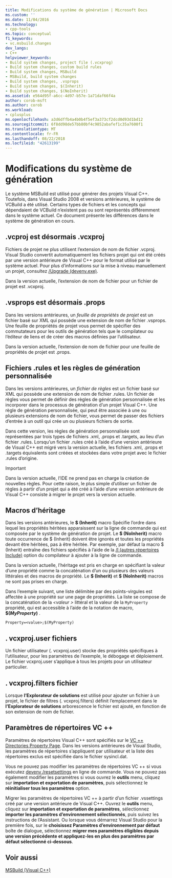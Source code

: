 ```yaml
---
title: Modifications du système de génération | Microsoft Docs
ms.custom: ''
ms.date: 11/04/2016
ms.technology:
- cpp-tools
ms.topic: conceptual
f1_keywords:
- vc.msbuild.changes
dev_langs:
- C++
helpviewer_keywords:
- Build system changes, project file (.vcxprog)
- Build system changes, custom build rules
- Build system changes, MSBuild
- MSBuild, build system changes
- Build system changes, .vsprops
- Build system changes, $(Inherit)
- Build system changes, $(NoInherit)
ms.assetid: e564d95f-a6cc-4d97-b57e-1a71daf66f4a
author: corob-msft
ms.author: corob
ms.workload:
- cplusplus
ms.openlocfilehash: a3d6dffb4a4b0b4f5ef3a373cf2dcd0d93d1bd12
ms.sourcegitcommit: 6f8dd98de57bb80bf4c9852abafef1c35a7600f1
ms.translationtype: MT
ms.contentlocale: fr-FR
ms.lasthandoff: 08/22/2018
ms.locfileid: "42613199"
---
```

# <a name="build-system-changes"></a>Modifications du système de génération
Le système MSBuild est utilisé pour générer des projets Visual C++. Toutefois, dans Visual Studio 2008 et versions antérieures, le système de VCBuild a été utilisé. Certains types de fichiers et les concepts qui dépendaient de VCBuild n’existent pas ou sont représentés différemment dans le système actuel. Ce document présente les différences dans le système de génération en cours.  
  
## <a name="vcproj-is-now-vcxproj"></a>.vcproj est désormais .vcxproj  
 Fichiers de projet ne plus utilisent l’extension de nom de fichier .vcproj. Visual Studio convertit automatiquement les fichiers projet qui ont été créés par une version antérieure de Visual C++ pour le format utilisé par le système actuel. Pour plus d’informations sur la mise à niveau manuellement un projet, consultez [/Upgrade (devenv.exe)](/visualstudio/ide/reference/upgrade-devenv-exe).  
  
 Dans la version actuelle, l’extension de nom de fichier pour un fichier de projet est .vcxproj.  
  
## <a name="vsprops-is-now-props"></a>.vsprops est désormais .props  
 Dans les versions antérieures, un *feuille de propriétés de projet* est un fichier basé sur XML qui possède une extension de nom de fichier .vsprops. Une feuille de propriétés de projet vous permet de spécifier des commutateurs pour les outils de génération tels que le compilateur ou l’éditeur de liens et de créer des macros définies par l’utilisateur.  
  
 Dans la version actuelle, l’extension de nom de fichier pour une feuille de propriétés de projet est .props.  
  
## <a name="custom-build-rules-and-rules-files"></a>Fichiers .rules et les règles de génération personnalisée  
 Dans les versions antérieures, un *fichier de règles* est un fichier basé sur XML qui possède une extension de nom de fichier .rules. Un fichier de règles vous permet de définir des règles de génération personnalisée et les incorporer dans le processus de génération d’un projet Visual C++. Une règle de génération personnalisée, qui peut être associée à une ou plusieurs extensions de nom de fichier, vous permet de passer des fichiers d’entrée à un outil qui crée un ou plusieurs fichiers de sortie.  
  
 Dans cette version, les règles de génération personnalisée sont représentées par trois types de fichiers .xml, .props et .targets, au lieu d’un fichier .rules. Lorsqu’un fichier .rules créé à l’aide d’une version antérieure de Visual C++ est migré vers la version actuelle, les fichiers .xml, .props et .targets équivalents sont créées et stockées dans votre projet avec le fichier .rules d’origine.  
  
> [!IMPORTANT]
>  Dans la version actuelle, l’IDE ne prend pas en charge la création de nouvelles règles. Pour cette raison, le plus simple d’utiliser un fichier de règles à partir d’un projet qui a été créé à l’aide d’une version antérieure de Visual C++ consiste à migrer le projet vers la version actuelle.  
  
## <a name="inheritance-macros"></a>Macros d’héritage  
 Dans les versions antérieures, le **$ (Inherit)** macro Spécifie l’ordre dans lequel les propriétés héritées apparaissent sur la ligne de commande qui est composée par le système de génération de projet. Le **$ (NoInherit)** macro toute occurrence de $ (Inherit) doivent être ignorés et toutes les propriétés devant être héritées, pas à être héritée. Par exemple, par défaut la macro $ (Inherit) entraîne des fichiers spécifiés à l’aide de la [/I (autres répertoires Include)](../build/reference/i-additional-include-directories.md) option du compilateur à ajouter à la ligne de commande.  
  
 Dans la version actuelle, l’héritage est pris en charge en spécifiant la valeur d’une propriété comme la concaténation d’un ou plusieurs des valeurs littérales et des macros de propriété. Le **$ (Inherit)** et **$ (NoInherit)** macros ne sont pas prises en charge.  
  
 Dans l’exemple suivant, une liste délimitée par des points-virgules est affectée à une propriété sur une page de propriétés. La liste se compose de la concaténation de la  *\<valeur >* littéral et la valeur de la `MyProperty` propriété, qui est accessible à l’aide de la notation de macro, **$(***MyProperty***)** .  
  
```  
Property=<value>;$(MyProperty)  
```  
  
## <a name="vcxprojuser-files"></a>. vcxproj.user fichiers  
 Un fichier utilisateur (. vcxproj.user) stocke des propriétés spécifiques à l’utilisateur, pour les paramètres de l’exemple, le débogage et déploiement. Le fichier vcxproj.user s’applique à tous les projets pour un utilisateur particulier.  
  
## <a name="vcxprojfilters-file"></a>. vcxproj.filters fichier  
 Lorsque **l’Explorateur de solutions** est utilisé pour ajouter un fichier à un projet, le fichier de filtres (. vcxproj.filters) définit l’emplacement dans le **l’Explorateur de solutions** arborescence le fichier est ajouté, en fonction de son extension de nom de fichier.  
  
## <a name="vc-directories-settings"></a>Paramètres de répertoires VC ++  
 Paramètres de répertoires Visual C++ sont spécifiés sur le [VC ++ Directories Property Page](../ide/vcpp-directories-property-page.md). Dans les versions antérieures de Visual Studio, les paramètres de répertoires s’appliquent par utilisateur et la liste des répertoires exclus est spécifiée dans le fichier sysincl.dat.  
  
 Vous ne pouvez pas modifier les paramètres de répertoires VC ++ si vous exécutez [devenv /resetsettings](/visualstudio/ide/reference/resetsettings-devenv-exe) en ligne de commande. Vous ne pouvez pas également modifier les paramètres si vous ouvrez le **outils** menu, cliquez sur **importation et exportation de paramètres**, puis sélectionnez le **réinitialiser tous les paramètres** option.  
  
 Migrer les paramètres de répertoires VC ++ à partir d’un fichier .vssettings créé par une version antérieure de Visual C++. Ouvrez le **outils** menu, cliquez sur **importation et exportation de paramètres**, sélectionnez **importer les paramètres d’environnement sélectionnés**, puis suivez les instructions de l’Assistant. Ou lorsque vous démarrez Visual Studio pour la première fois, sur le **choisissez Paramètres d’environnement par défaut** boîte de dialogue, sélectionnez **migrer mes paramètres éligibles depuis une version précédente et appliquez-les en plus des paramètres par défaut sélectionné ci-dessous**.  
  
## <a name="see-also"></a>Voir aussi  
 [MSBuild (Visual C++)](../build/msbuild-visual-cpp.md)